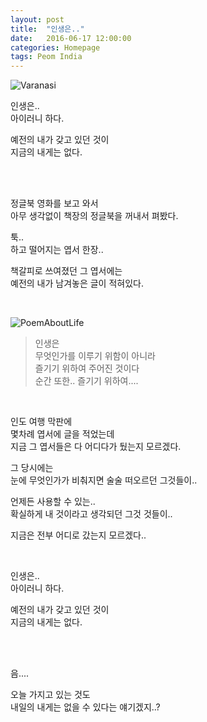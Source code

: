 ```yaml
---
layout: post
title:  "인생은.."
date:   2016-06-17 12:00:00 
categories: Homepage
tags: Peom India 
---
```


![Varanasi](https://lh3.googleusercontent.com/E3xERe8d8Pn19rNW3Ye76Y1oh4AAGWmobgrBUDNUdJfHcHC6cMCXdV03nbHfbJe3q3QYAjT9uXR4LnWIn8YX2iUkgNw65cDf_YNt0JTlE4i-MUiTfbDY-5ppmTORWytJtnwiUnDGRrVfiOMX8LJwEAdn3m2eWpmBaXUiSPo7T6jAv3cUDzHBqpGX7NgsHcQ8uYdMTJEqKAdaqs7ZVeW7nPIOkIDYpXXcPWhGsJPq35LxzXjDDihOqOnQ1avvRTPlaq5qQKE21Os3trSLAhW6HLl-_J7GecRcwYRMF00vupeBJb2XYHLtm_mykgafZFrxYB_SS6X7o86C9rTVdUgavDxhv5EKP1oqpCeXF_PkNQr0cE6FOw5hJhWMoBuQ0770YUteSVQ3e5o-gI3rxJXVdzAcpqyNztmEeBxDk9scpVsQkz94xBLXIFUOPm4gDHzV3vcimDuuaVY5nxGv2iL6BhqzCTNlbRd-kcorE07g9bsT-sIR4GqnXvxw0_PgbBKPNU5Zc36d4v6qYpzS71nqL5um7SgGdBVVS4oG0-r47hF1b9Al0MoJDxaKJlMqdyxtyqx_eHArOHU42314ebVV39G4qfMZ-RI=w1215-h683-no)  

인생은..  
아이러니 하다.  

예전의 내가 갖고 있던 것이  
지금의 내게는 없다.  

<!--more-->

<br>
<br>

정글북 영화를 보고 와서  
아무 생각없이 책장의 정글북을 꺼내서 펴봤다.  

툭..  
하고 떨어지는 엽서 한장..  

책갈피로 쓰여졌던 그 엽서에는  
예전의 내가 남겨놓은 글이 적혀있다.  

<br>

![PoemAboutLife](https://lh3.googleusercontent.com/68NzxMNNTeicu2P7lWie1T3IqvcyYufpd6vFtxLhxoloxsQMjFswRcjvne3WXk9eXJCZDKQLTqY1xC7dxzT394Z40lxye9qwO34CjgTIiZhi7uABtfipsr1VuZK752pm9WyIyfswS16uFnStNToLIZDyI0t0B3rK2awhyMIIMEfPT7PanfBQkFOMTC6KsN2aN-oR4YqkPk2OIj9lOOQcIqdvzCEf8p55gxMoL4fy22ubQKC1Z04-5YWgg2gUqrzczWkiP2wFtX0n2MA_H-B03ads39m3rFNbfvJr5PJrbExxkRjCsGWYXZPjfFoGdKQAkVMZ7hdxIBHuuATh_db2qwWHBk5SvvvvmyUiKeiW6chH-MJOe3goFOTrSoe6DXBxFdDYVg4OtY3UqxktzPDpqdt3Bryw8hI6Vs_36_Sgac7na_HVeJAkTrSUEEGaFqXzECd1-rK3887PvboxxwGXoyC2KWXcqcXYC8SGgRhtyuAbOYlhKgEZBVtLunb14D0x95GM9sjWmmYglC4ci-_o5Nm4zbXDn23FyRlhY_lgAGCP3dlHe0g0RqW0D-V1Mz5PKBAjt6QO3RdTnFaWu1tbbcamwmwKiIk=w1215-h683-no)

>인생은  
>무엇인가를 이루기 위함이 아니라  
>즐기기 위하여 주어진 것이다  
>순간 또한.. 즐기기 위하여....  

<br>

인도 여행 막판에  
몇차례 엽서에 글을 적었는데  
지금 그 엽서들은 다 어디다가 뒀는지 모르겠다.  

그 당시에는  
눈에 무엇인가가 비춰지면 술술 떠오르던 그것들이..  

언제든 사용할 수 있는..  
확실하게 내 것이라고 생각되던 그것 것들이..  

지금은 전부 어디로 갔는지 모르겠다..  

<br>


인생은..  
아이러니 하다.  

예전의 내가 갖고 있던 것이  
지금의 내게는 없다.  

<br>
<br>

음....  

오늘 가지고 있는 것도  
내일의 내게는 없을 수 있다는 얘기겠지..?  

